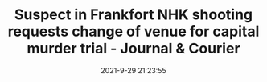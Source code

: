 ---
"title": "Suspect in Frankfort NHK shooting requests change of venue for capital murder trial - Journal & Courier"
"date": "2021-9-29 21:23:55"
"feed_name": "GOOGLENEWSCONSTRUCTION"
"feed_website": "https://news.google.com/search?q=construction%2Bincident&hl=en-US&gl=US&ceid=US:en"
"feed_rss": "https://news.google.com/rss/search?q=construction%2Bincident&hl=en-US&gl=US&ceid=US:en"
"link": "https://www.jconline.com/story/news/crime/2021/09/29/nhk-shooting-suspect-wants-murder-trial-moved-out-clinton-county/5921348001/"
"source": "{'href': 'https://www.jconline.com', 'title': 'Journal & Courier'}"
"file": "_posts/2021-1-1-063d7d714de52a42dda1f9ea3cb3ea52077aac1d.md"
"accident": "0"
"drilling": "0"
"dead": "0"
"injured": "0"
"arrested": "0"
"where": "unknown site"
"causes": "unknown"
"place": "unknown place"
---